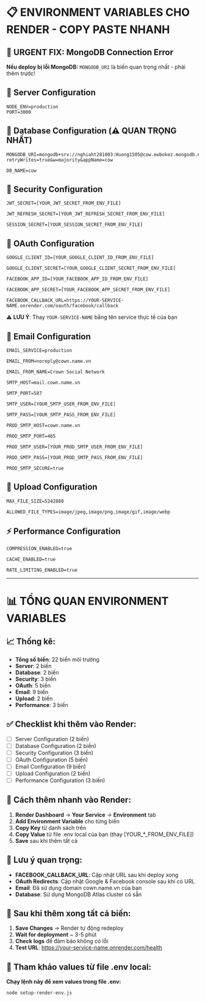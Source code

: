 # 📋 ENVIRONMENT VARIABLES CHO RENDER - COPY PASTE NHANH

## 🚨 URGENT FIX: MongoDB Connection Error
**Nếu deploy bị lỗi MongoDB:** `MONGODB_URI` là biến quan trọng nhất - phải thêm trước!

## 🔧 Server Configuration
```
NODE_ENV=production
PORT=3000
```

## 💾 Database Configuration (⚠️ QUAN TRỌNG NHẤT)
```
MONGODB_URI=mongodb+srv://nghiaht281003:Huong1505@cow.ewbokez.mongodb.net/cow?retryWrites=true&w=majority&appName=cow

DB_NAME=cow
```

## 🔐 Security Configuration
```
JWT_SECRET=[YOUR_JWT_SECRET_FROM_ENV_FILE]

JWT_REFRESH_SECRET=[YOUR_JWT_REFRESH_SECRET_FROM_ENV_FILE]

SESSION_SECRET=[YOUR_SESSION_SECRET_FROM_ENV_FILE]
```

## 🔑 OAuth Configuration
```
GOOGLE_CLIENT_ID=[YOUR_GOOGLE_CLIENT_ID_FROM_ENV_FILE]

GOOGLE_CLIENT_SECRET=[YOUR_GOOGLE_CLIENT_SECRET_FROM_ENV_FILE]

FACEBOOK_APP_ID=[YOUR_FACEBOOK_APP_ID_FROM_ENV_FILE]

FACEBOOK_APP_SECRET=[YOUR_FACEBOOK_APP_SECRET_FROM_ENV_FILE]

FACEBOOK_CALLBACK_URL=https://YOUR-SERVICE-NAME.onrender.com/oauth/facebook/callback
```
⚠️ **LƯU Ý**: Thay `YOUR-SERVICE-NAME` bằng tên service thực tế của bạn

## 📧 Email Configuration
```
EMAIL_SERVICE=production

EMAIL_FROM=noreply@cown.name.vn

EMAIL_FROM_NAME=Crown Social Network

SMTP_HOST=mail.cown.name.vn

SMTP_PORT=587

SMTP_USER=[YOUR_SMTP_USER_FROM_ENV_FILE]

SMTP_PASS=[YOUR_SMTP_PASS_FROM_ENV_FILE]

PROD_SMTP_HOST=cown.name.vn

PROD_SMTP_PORT=465

PROD_SMTP_USER=[YOUR_PROD_SMTP_USER_FROM_ENV_FILE]

PROD_SMTP_PASS=[YOUR_PROD_SMTP_PASS_FROM_ENV_FILE]

PROD_SMTP_SECURE=true
```

## 📁 Upload Configuration
```
MAX_FILE_SIZE=5242880

ALLOWED_FILE_TYPES=image/jpeg,image/png,image/gif,image/webp
```

## ⚡ Performance Configuration
```
COMPRESSION_ENABLED=true

CACHE_ENABLED=true

RATE_LIMITING_ENABLED=true
```

---

# 📊 TỔNG QUAN ENVIRONMENT VARIABLES

## 📈 Thống kê:
- **Tổng số biến**: 22 biến môi trường
- **Server**: 2 biến
- **Database**: 2 biến  
- **Security**: 3 biến
- **OAuth**: 5 biến
- **Email**: 9 biến
- **Upload**: 2 biến
- **Performance**: 3 biến

## ✅ Checklist khi thêm vào Render:
- [ ] Server Configuration (2 biến)
- [ ] Database Configuration (2 biến)
- [ ] Security Configuration (3 biến)
- [ ] OAuth Configuration (5 biến) 
- [ ] Email Configuration (9 biến)
- [ ] Upload Configuration (2 biến)
- [ ] Performance Configuration (3 biến)

## 🎯 Cách thêm nhanh vào Render:
1. **Render Dashboard** → **Your Service** → **Environment** tab
2. **Add Environment Variable** cho từng biến
3. **Copy Key** từ danh sách trên
4. **Copy Value** từ file .env local của bạn (thay [YOUR_*_FROM_ENV_FILE])
5. **Save** sau khi thêm tất cả

## 🔄 Lưu ý quan trọng:
- **FACEBOOK_CALLBACK_URL**: Cập nhật URL sau khi deploy xong
- **OAuth Redirects**: Cập nhật Google & Facebook console sau khi có URL
- **Email**: Đã sử dụng domain cown.name.vn của bạn
- **Database**: Sử dụng MongoDB Atlas cluster có sẵn

## 🚀 Sau khi thêm xong tất cả biến:
1. **Save Changes** → Render tự động redeploy  
2. **Wait for deployment** ~ 3-5 phút
3. **Check logs** để đảm bảo không có lỗi
4. **Test URL**: https://your-service-name.onrender.com/health

## 📝 Tham khảo values từ file .env local:
**Chạy lệnh này để xem values trong file .env:**
```bash
node setup-render-env.js
```

